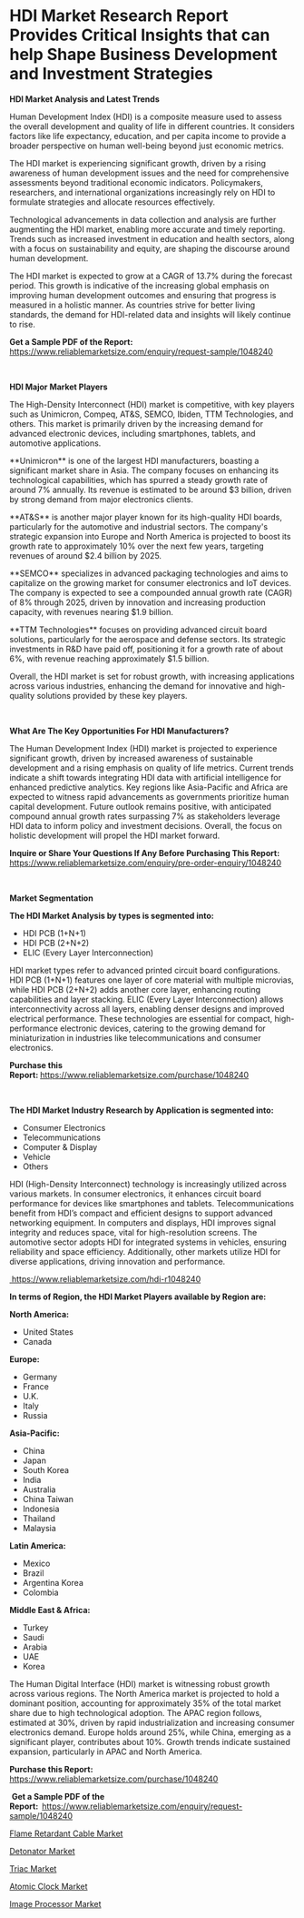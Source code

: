 <p><h1>HDI Market Research Report Provides Critical Insights that can help Shape Business Development and Investment Strategies</h1></p><p><strong>HDI Market Analysis and Latest Trends</strong></p>
<p><p>Human Development Index (HDI) is a composite measure used to assess the overall development and quality of life in different countries. It considers factors like life expectancy, education, and per capita income to provide a broader perspective on human well-being beyond just economic metrics.</p><p>The HDI market is experiencing significant growth, driven by a rising awareness of human development issues and the need for comprehensive assessments beyond traditional economic indicators. Policymakers, researchers, and international organizations increasingly rely on HDI to formulate strategies and allocate resources effectively. </p><p>Technological advancements in data collection and analysis are further augmenting the HDI market, enabling more accurate and timely reporting. Trends such as increased investment in education and health sectors, along with a focus on sustainability and equity, are shaping the discourse around human development. </p><p>The HDI market is expected to grow at a CAGR of 13.7% during the forecast period. This growth is indicative of the increasing global emphasis on improving human development outcomes and ensuring that progress is measured in a holistic manner. As countries strive for better living standards, the demand for HDI-related data and insights will likely continue to rise.</p></p>
<p><strong>Get a Sample PDF of the Report:&nbsp;</strong> <a href="https://www.reliablemarketsize.com/enquiry/request-sample/1048240?utm_campaign=1903&utm_medium=2&utm_source=Github&utm_content=ia&utm_term=06042025&utm_id=hdi">https://www.reliablemarketsize.com/enquiry/request-sample/1048240</a></p>
<p>&nbsp;</p>
<p><strong>HDI Major Market Players</strong></p>
<p><p>The High-Density Interconnect (HDI) market is competitive, with key players such as Unimicron, Compeq, AT&S, SEMCO, Ibiden, TTM Technologies, and others. This market is primarily driven by the increasing demand for advanced electronic devices, including smartphones, tablets, and automotive applications.</p><p>**Unimicron** is one of the largest HDI manufacturers, boasting a significant market share in Asia. The company focuses on enhancing its technological capabilities, which has spurred a steady growth rate of around 7% annually. Its revenue is estimated to be around $3 billion, driven by strong demand from major electronics clients.</p><p>**AT&S** is another major player known for its high-quality HDI boards, particularly for the automotive and industrial sectors. The company's strategic expansion into Europe and North America is projected to boost its growth rate to approximately 10% over the next few years, targeting revenues of around $2.4 billion by 2025.</p><p>**SEMCO** specializes in advanced packaging technologies and aims to capitalize on the growing market for consumer electronics and IoT devices. The company is expected to see a compounded annual growth rate (CAGR) of 8% through 2025, driven by innovation and increasing production capacity, with revenues nearing $1.9 billion.</p><p>**TTM Technologies** focuses on providing advanced circuit board solutions, particularly for the aerospace and defense sectors. Its strategic investments in R&D have paid off, positioning it for a growth rate of about 6%, with revenue reaching approximately $1.5 billion.</p><p>Overall, the HDI market is set for robust growth, with increasing applications across various industries, enhancing the demand for innovative and high-quality solutions provided by these key players.</p></p>
<p>&nbsp;</p>
<p><strong>What Are The Key Opportunities For HDI Manufacturers?</strong></p>
<p><p>The Human Development Index (HDI) market is projected to experience significant growth, driven by increased awareness of sustainable development and a rising emphasis on quality of life metrics. Current trends indicate a shift towards integrating HDI data with artificial intelligence for enhanced predictive analytics. Key regions like Asia-Pacific and Africa are expected to witness rapid advancements as governments prioritize human capital development. Future outlook remains positive, with anticipated compound annual growth rates surpassing 7% as stakeholders leverage HDI data to inform policy and investment decisions. Overall, the focus on holistic development will propel the HDI market forward.</p></p>
<p><strong>Inquire or Share Your Questions If Any Before Purchasing This Report:</strong> <a href="https://www.reliablemarketsize.com/enquiry/pre-order-enquiry/1048240?utm_campaign=1903&utm_medium=2&utm_source=Github&utm_content=ia&utm_term=06042025&utm_id=hdi">https://www.reliablemarketsize.com/enquiry/pre-order-enquiry/1048240</a></p>
<p>&nbsp;</p>
<p><strong>Market Segmentation</strong></p>
<p><strong>The HDI Market Analysis by types is segmented into:</strong></p>
<p><ul><li>HDI PCB (1+N+1)</li><li>HDI PCB (2+N+2)</li><li>ELIC (Every Layer Interconnection)</li></ul></p>
<p><p>HDI market types refer to advanced printed circuit board configurations. HDI PCB (1+N+1) features one layer of core material with multiple microvias, while HDI PCB (2+N+2) adds another core layer, enhancing routing capabilities and layer stacking. ELIC (Every Layer Interconnection) allows interconnectivity across all layers, enabling denser designs and improved electrical performance. These technologies are essential for compact, high-performance electronic devices, catering to the growing demand for miniaturization in industries like telecommunications and consumer electronics.</p></p>
<p><strong>Purchase this Report:&nbsp;</strong><a href="https://www.reliablemarketsize.com/purchase/1048240?utm_campaign=1903&utm_medium=2&utm_source=Github&utm_content=ia&utm_term=06042025&utm_id=hdi">https://www.reliablemarketsize.com/purchase/1048240</a></p>
<p>&nbsp;</p>
<p><strong>The HDI Market Industry Research by Application is segmented into:</strong></p>
<p><ul><li>Consumer Electronics</li><li>Telecommunications</li><li>Computer & Display</li><li>Vehicle</li><li>Others</li></ul></p>
<p><p>HDI (High-Density Interconnect) technology is increasingly utilized across various markets. In consumer electronics, it enhances circuit board performance for devices like smartphones and tablets. Telecommunications benefit from HDI’s compact and efficient designs to support advanced networking equipment. In computers and displays, HDI improves signal integrity and reduces space, vital for high-resolution screens. The automotive sector adopts HDI for integrated systems in vehicles, ensuring reliability and space efficiency. Additionally, other markets utilize HDI for diverse applications, driving innovation and performance.</p></p>
<p><a href="https://www.reliablemarketsize.com/hdi-r1048240?utm_campaign=1903&utm_medium=2&utm_source=Github&utm_content=ia&utm_term=06042025&utm_id=hdi">&nbsp;https://www.reliablemarketsize.com/hdi-r1048240</a></p>
<p><strong>In terms of Region, the HDI Market Players available by Region are:</strong></p>
<p>
    <p> <strong> North America: </strong>
        <ul>
            <li>United States</li>
            <li>Canada</li>
        </ul>
        </p> 
    <p> <strong> Europe: </strong>
        <ul>
            <li>Germany</li>
            <li>France</li>
            <li>U.K.</li>
            <li>Italy</li>
            <li>Russia</li>
        </ul>
        </p> 
    <p> <strong> Asia-Pacific: </strong>
        <ul>
            <li>China</li>
            <li>Japan</li>
            <li>South Korea</li>
            <li>India</li>
            <li>Australia</li>
            <li>China Taiwan</li>
            <li>Indonesia</li>
            <li>Thailand</li>
            <li>Malaysia</li>
        </ul>
        </p> 
    <p> <strong> Latin America: </strong>
        <ul>
            <li>Mexico</li>
            <li>Brazil</li>
            <li>Argentina Korea</li>
            <li>Colombia</li>
        </ul>
        </p> 
    <p> <strong> Middle East & Africa: </strong>
        <ul>
            <li>Turkey</li>
            <li>Saudi</li>
            <li>Arabia</li>
            <li>UAE</li>
            <li>Korea</li>
        </ul>
    </p>
    </p>
<p><p>The Human Digital Interface (HDI) market is witnessing robust growth across various regions. The North America market is projected to hold a dominant position, accounting for approximately 35% of the total market share due to high technological adoption. The APAC region follows, estimated at 30%, driven by rapid industrialization and increasing consumer electronics demand. Europe holds around 25%, while China, emerging as a significant player, contributes about 10%. Growth trends indicate sustained expansion, particularly in APAC and North America.</p></p>
<p><strong>Purchase this Report: </strong><a href="https://www.reliablemarketsize.com/purchase/1048240?utm_campaign=1903&utm_medium=2&utm_source=Github&utm_content=ia&utm_term=06042025&utm_id=hdi">https://www.reliablemarketsize.com/purchase/1048240</a></p>
<p>&nbsp;<strong>Get a Sample PDF of the Report:&nbsp;&nbsp;</strong><a href="https://www.reliablemarketsize.com/enquiry/request-sample/1048240?utm_campaign=1903&utm_medium=2&utm_source=Github&utm_content=ia&utm_term=06042025&utm_id=hdi">https://www.reliablemarketsize.com/enquiry/request-sample/1048240</a></p>
<p><strong></strong></p>
<p><p><a href="https://github.com/merzafairy04/Market-Research-Report-List-1/blob/main/flame-retardant-cable-market.md?utm_campaign=1903&utm_medium=2&utm_source=Github&utm_content=ia&utm_term=06042025&utm_id=hdi">Flame Retardant Cable Market</a></p><p><a href="https://github.com/vasosblenksk/Market-Research-Report-List-1/blob/main/detonator-market.md?utm_campaign=1903&utm_medium=2&utm_source=Github&utm_content=ia&utm_term=06042025&utm_id=hdi">Detonator Market</a></p><p><a href="https://github.com/keehnkaesssi/Market-Research-Report-List-1/blob/main/triac-market.md?utm_campaign=1903&utm_medium=2&utm_source=Github&utm_content=ia&utm_term=06042025&utm_id=hdi">Triac Market</a></p><p><a href="https://github.com/ifsahvadenah/Market-Research-Report-List-1/blob/main/atomic-clock-market.md?utm_campaign=1903&utm_medium=2&utm_source=Github&utm_content=ia&utm_term=06042025&utm_id=hdi">Atomic Clock Market</a></p><p><a href="https://github.com/viohlbrenksf/Market-Research-Report-List-1/blob/main/image-processor-market.md?utm_campaign=1903&utm_medium=2&utm_source=Github&utm_content=ia&utm_term=06042025&utm_id=hdi">Image Processor Market</a></p></p>
